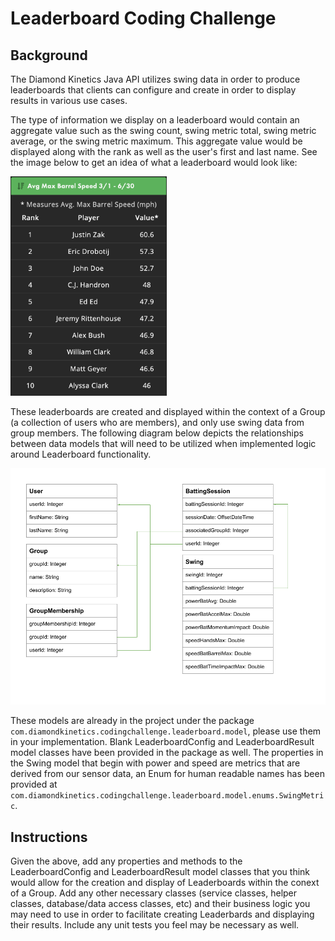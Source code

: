 # Leaderboard Coding Challenge
## Background

The Diamond Kinetics Java API utilizes swing data in order to produce leaderboards that clients can configure and create
in order to display results in various use cases.

The type of information we display on a leaderboard would contain an aggregate value such as the swing count, swing
metric total, swing metric average, or the swing metric maximum. This aggregate value would be displayed along with
the rank as well as the user's first and last name. See the image below to get an idea of what a leaderboard would look
like:

<img src="./assets/leaderboard-screenshot.png" width="250" alt="Leaderboard Example" title="Leaderboard Example">

These leaderboards are created and displayed within the context of a Group (a collection of users who are members), and
only use swing data from group members. The following diagram below depicts the relationships between data
models that will need to be utilized when implemented logic around Leaderboard functionality.

<img src="./assets/leaderboard-models.png" width="800" alt="Leaderboard Models" title="Leaderboard Models">

These models are already in the project under the package `com.diamondkinetics.codingchallenge.leaderboard.model`,
please use them in your implementation. Blank LeaderboardConfig and LeaderboardResult model classes have been provided
in the package as well. The properties in the Swing model that begin with power and speed are metrics
that are derived from our sensor data, an Enum for human readable names has been provided at
`com.diamondkinetics.codingchallenge.leaderboard.model.enums.SwingMetric`.

## Instructions

Given the above, add any properties and methods to the LeaderboardConfig and LeaderboardResult model classes that you
think would allow for the creation and display of Leaderboards within the conext of a Group. Add any other necessary
classes (service classes, helper classes, database/data access classes, etc) and their business logic you may need
to use in order to facilitate creating Leaderbards and displaying their results. Include any unit tests you feel may be
necessary as well.